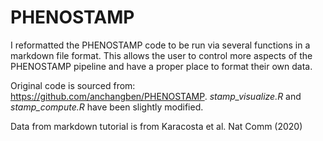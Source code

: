 # PHENOSTAMP

I reformatted the PHENOSTAMP code to be run via several functions in a markdown file format. This allows the user to control more aspects of the PHENOSTAMP pipeline and have a proper place to format their own data. 

Original code is sourced from: https://github.com/anchangben/PHENOSTAMP. _stamp_visualize.R_ and _stamp_compute.R_ have been slightly modified.

Data from markdown tutorial is from Karacosta et al. Nat Comm (2020)
